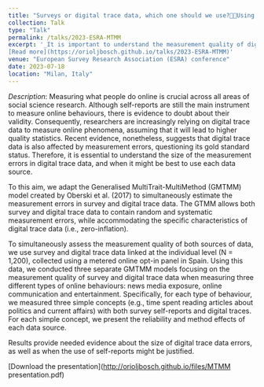 ```yaml
---
title: "Surveys or digital trace data, which one should we use?Using MultiTrait-MultiMethod models to simultaneously estimate the measurement quality of surveys and digital trace data."
collection: Talk
type: "Talk"
permalink: /talks/2023-ESRA-MTMM
excerpt: '_It is important to understand the measurement quality of digital trace data. In this talk, I show and approach to assess the measruement quality of both digital trace data and surveys simultaneously, using MultiTrat-MultiMethod models_ 
[Read more](https://orioljbosch.github.io/talks/2023-ESRA-MTMM)'
venue: "European Survey Research Association (ESRA) conference"
date: 2023-07-18
location: "Milan, Italy"
---
```


_Description_: Measuring what people do online is crucial across all areas of social science research. Although self-reports are still the main instrument to measure online behaviours, there is evidence to doubt about their validity. Consequently, researchers are increasingly relying on digital trace data to measure online phenomena, assuming that it will lead to higher quality statistics. Recent evidence, nonetheless, suggests that digital trace data is also affected by measurement errors, questioning its gold standard status. Therefore, it is essential to understand the size of the measurement errors in digital trace data, and when it might be best to use each data source.

To this aim, we adapt the Generalised MultiTrait-MultiMethod (GMTMM) model created by Oberski et al. (2017) to simultaneously estimate the measurement errors in survey and digital trace data. The GTMM allows both survey and digital trace data to contain random and systematic measurement errors, while accommodating the specific characteristics of digital trace data (i.e., zero-inflation).

To simultaneously assess the measurement quality of both sources of data, we use survey and digital trace data linked at the individual level (N = 1,200), collected using a metered online opt-in panel in Spain. Using this data, we conducted three separate GMTMM models focusing on the measurement quality of survey and digital trace data when measuring three different types of online behaviours: news media exposure, online communication and entertainment. Specifically, for each type of behaviour, we measured three simple concepts (e.g., time spent reading articles about politics and current affairs) with both survey self-reports and digital traces. For each simple concept, we present the reliability and method effects of each data source.

Results provide needed evidence about the size of digital trace data errors, as well as when the use of self-reports might be justified.

[Download the presentation](http://orioljbosch.github.io/files/MTMM presentation.pdf)

